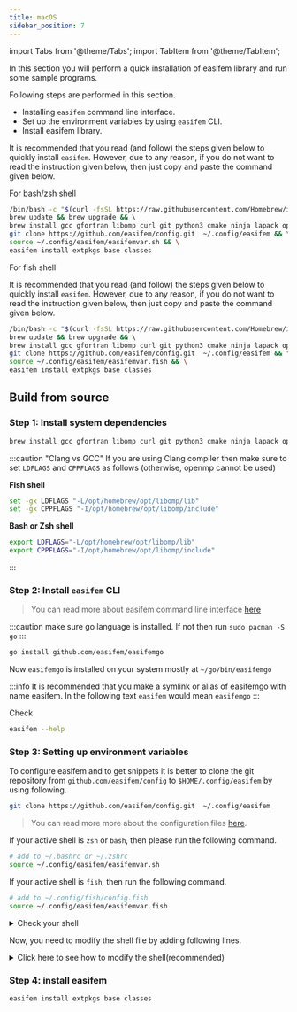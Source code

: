 ```yaml
---
title: macOS
sidebar_position: 7
---
```


import Tabs from '@theme/Tabs';
import TabItem from '@theme/TabItem';

In this section you will perform a quick installation of easifem library and run some sample programs.

Following steps are performed in this section.

- Installing `easifem` command line interface.
- Set up the environment variables by using `easifem` CLI.
- Install easifem library.

<Tabs>
<TabItem value="bash" label="bash/zsh" default>

It is recommended that you read (and follow) the steps given below to quickly install `easifem`. However, due to any reason, if you do not want to read the instruction given below, then just copy and paste the command given below.

<span class="badge badge--info"> For bash/zsh shell </span>

```bash
/bin/bash -c "$(curl -fsSL https://raw.githubusercontent.com/Homebrew/install/HEAD/install.sh)" && \
brew update && brew upgrade && \ 
brew install gcc gfortran libomp curl git python3 cmake ninja lapack openblas hdf5 plplot gnuplot doxygen gtk4 lua go && \
git clone https://github.com/easifem/config.git  ~/.config/easifem && \
source ~/.config/easifem/easifemvar.sh && \
easifem install extpkgs base classes
```

</TabItem>

<TabItem value="fish" label="fish">

<span class="badge badge--info"> For fish shell </span>

It is recommended that you read (and follow) the steps given below to quickly install `easifem`. However, due to any reason, if you do not want to read the instruction given below, then just copy and paste the command given below.

```bash
/bin/bash -c "$(curl -fsSL https://raw.githubusercontent.com/Homebrew/install/HEAD/install.sh)" && \
brew update && brew upgrade && \ 
brew install gcc gfortran libomp curl git python3 cmake ninja lapack openblas hdf5 plplot gnuplot doxygen gtk4 lua go && \
git clone https://github.com/easifem/config.git  ~/.config/easifem && \
source ~/.config/easifem/easifemvar.fish && \
easifem install extpkgs base classes
```

</TabItem>
</Tabs>

## Build from source

### Step 1: Install system dependencies

```bash
brew install gcc gfortran libomp curl git python3 cmake ninja lapack openblas hdf5 plplot gnuplot doxygen gtk4 lua go
```

:::caution "Clang vs GCC"
If you are using Clang compiler then make sure to set `LDFLAGS` and `CPPFLAGS` as follows (otherwise, openmp cannot be used)

**Fish shell**

```bash
set -gx LDFLAGS "-L/opt/homebrew/opt/libomp/lib"
set -gx CPPFLAGS "-I/opt/homebrew/opt/libomp/include"
```

**Bash or Zsh shell**

```bash
export LDFLAGS="-L/opt/homebrew/opt/libomp/lib"
export CPPFLAGS="-I/opt/homebrew/opt/libomp/include"
```
:::

### Step 2: Install `easifem` CLI

> You can read more about easifem command line interface [here](../easifemGO)

:::caution
make sure go language is installed. If not then run `sudo pacman -S go`
:::

```bash
go install github.com/easifem/easifemgo
```

Now `easifemgo` is installed on your system mostly at `~/go/bin/easifemgo`

:::info 
It is recommended that you make a symlink or alias of easifemgo with name easifem. In the following text `easifem`  would mean `easifemgo`
:::

Check 

```bash
easifem --help
```

### Step 3: Setting up environment variables

To configure easifem and to get snippets it is better to clone the git repository from `github.com/easifem/config` to `$HOME/.config/easifem` by using following.

```bash
git clone https://github.com/easifem/config.git  ~/.config/easifem
```

> You can read more more about the configuration files [here](../easifemGO/config.md).

If your active shell is `zsh` or `bash`, then please run the following command.

```bash title="for bash or zsh shell only"
# add to ~/.bashrc or ~/.zshrc
source ~/.config/easifem/easifemvar.sh
```

If your active shell is `fish`, then run the following command.

```bash title="for fish shell"
# add to ~/.config/fish/config.fish
source ~/.config/easifem/easifemvar.fish
```

<details>
<summary>Check your shell</summary>
<div>

You can check your active shell by using the following command.

```bash
echo $SHELL
```

</div>
</details>

Now, you need to modify the shell file by adding following lines.

<details>
<summary>Click here to see how to modify the shell(recommended)</summary>
<div>

If you do not want to source the `easifemvar` files every time you open a new terminal window, then please add following lines to your shell configuration.

<Tabs>

<TabItem value="1" label="Bash Shell">

If you are using `bash` shell, then you can place `easifemvar.sh` in your shell. Open `~/.bashrc` in the editor, and add the following line at the end of the file.

```bash
source ${HOME}/.config/easifem/easifemvar.sh
```

- Save the file and exit.
- Restart your terminal.

</TabItem>

<TabItem value="2" label="Zsh Shell">

If you are using the `Zsh` shell, then you can place `easifemvar.sh` in your shell. Open `~/.zshrc` file in the editor, and add the following line at the end of the file:

```bash
source ${HOME}/.config/easifem/easifemvar.sh
```

- Save the file and exit.
- Restart your terminal.

</TabItem>

<TabItem value="3" label="Fish Shell">

If you are using `Fish` shell, then you can place `easifemvar.fish` in your shell. For fish shell, open `~/.config/fish/config.fish` in the editor and add the following line at the end of the file:

```bash
source $HOME/.config/easifem/easifemvar.fish
```

- Save the file and exit.
- Restart your terminal.

</TabItem>

</Tabs>

</div>
</details>

### Step 4: install easifem

```bash
easifem install extpkgs base classes
```

